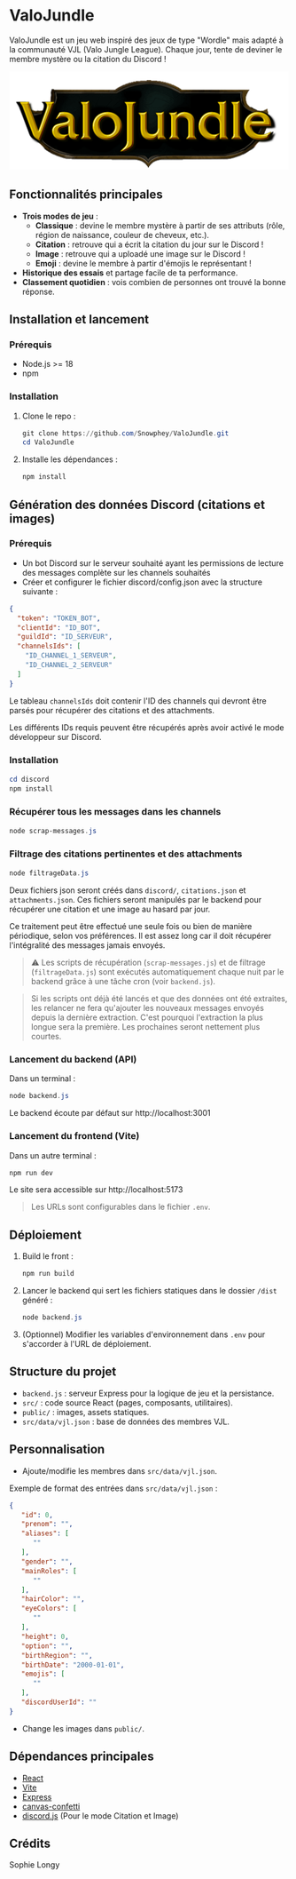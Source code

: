 # ValoJundle

ValoJundle est un jeu web inspiré des jeux de type "Wordle" mais adapté à la communauté VJL (Valo Jungle League). Chaque jour, tente de deviner le membre mystère ou la citation du Discord !

<p align="center" width="100%">
    <img src="https://github.com/Snowphey/ValoJundle/blob/851567866d905eba695cf09c08799f52569e13ab/public/valojundle%20logo.png" alt="valojundle_logo"/ width=700>
</p>

## Fonctionnalités principales
- **Trois modes de jeu** :
  - **Classique** : devine le membre mystère à partir de ses attributs (rôle, région de naissance, couleur de cheveux, etc.).
  - **Citation** : retrouve qui a écrit la citation du jour sur le Discord !
  - **Image** : retrouve qui a uploadé une image sur le Discord !
  - **Emoji** : devine le membre à partir d'émojis le représentant !
- **Historique des essais** et partage facile de ta performance.
- **Classement quotidien** : vois combien de personnes ont trouvé la bonne réponse.

## Installation et lancement
### Prérequis
- Node.js >= 18
- npm

### Installation
1. Clone le repo :
   ```powershell
   git clone https://github.com/Snowphey/ValoJundle.git
   cd ValoJundle
   ```
2. Installe les dépendances :
   ```powershell
   npm install
   ```

## Génération des données Discord (citations et images)
### Prérequis
- Un bot Discord sur le serveur souhaité ayant les permissions de lecture des messages complète sur les channels souhaités
- Créer et configurer le fichier discord/config.json avec la structure suivante :

```json
{
  "token": "TOKEN_BOT",
  "clientId": "ID_BOT",
  "guildId": "ID_SERVEUR",
  "channelsIds": [
    "ID_CHANNEL_1_SERVEUR",
    "ID_CHANNEL_2_SERVEUR"
  ]
}
```

Le tableau ```channelsIds``` doit contenir l'ID des channels qui devront être parsés pour récupérer des citations et des attachments. 

Les différents IDs requis peuvent être récupérés après avoir activé le mode développeur sur Discord.

### Installation
   ```powershell
   cd discord
   npm install
   ```

### Récupérer tous les messages dans les channels
   ```powershell
   node scrap-messages.js
   ```

### Filtrage des citations pertinentes et des attachments
   ```powershell
   node filtrageData.js
   ```

Deux fichiers json seront créés dans ```discord/```, ```citations.json``` et ```attachments.json```.
Ces fichiers seront manipulés par le backend pour récupérer une citation et une image au hasard par jour.

Ce traitement peut être effectué une seule fois ou bien de manière périodique, selon vos préférences. Il est assez long car il doit récupérer l'intégralité des messages jamais envoyés.

> ⚠️ Les scripts de récupération (`scrap-messages.js`) et de filtrage (`filtrageData.js`) sont exécutés automatiquement chaque nuit par le backend grâce à une tâche cron (voir `backend.js`).

> Si les scripts ont déjà été lancés et que des données ont été extraites, les relancer ne fera qu'ajouter les nouveaux messages envoyés depuis la dernière extraction. C'est pourquoi l'extraction la plus longue sera la première. Les prochaines seront nettement plus courtes.

### Lancement du backend (API)
Dans un terminal :
```powershell
node backend.js
```
Le backend écoute par défaut sur http://localhost:3001

### Lancement du frontend (Vite)
Dans un autre terminal :
```powershell
npm run dev
```
Le site sera accessible sur http://localhost:5173

> Les URLs sont configurables dans le fichier `.env`.

## Déploiement
1. Build le front :
   ```powershell
   npm run build
   ```

2. Lancer le backend qui sert les fichiers statiques dans le dossier `/dist` généré :
   ```powershell
   node backend.js
   ```

3. (Optionnel) Modifier les variables d'environnement dans `.env` pour s'accorder à l'URL de déploiement.

## Structure du projet
- `backend.js` : serveur Express pour la logique de jeu et la persistance.
- `src/` : code source React (pages, composants, utilitaires).
- `public/` : images, assets statiques.
- `src/data/vjl.json` : base de données des membres VJL.

## Personnalisation
- Ajoute/modifie les membres dans `src/data/vjl.json`.

Exemple de format des entrées dans `src/data/vjl.json` :
```json
{
   "id": 0,
   "prenom": "",
   "aliases": [
      ""
   ],
   "gender": "",
   "mainRoles": [
      ""
   ],
   "hairColor": "",
   "eyeColors": [
      ""
   ],
   "height": 0,
   "option": "",
   "birthRegion": "",
   "birthDate": "2000-01-01",
   "emojis": [
      ""
   ],
   "discordUserId": ""
}
```

- Change les images dans `public/`.

## Dépendances principales
- [React](https://react.dev/)
- [Vite](https://vitejs.dev/)
- [Express](https://expressjs.com/)
- [canvas-confetti](https://www.npmjs.com/package/canvas-confetti)
- [discord.js](https://discord.js.org/) (Pour le mode Citation et Image)

## Crédits
Sophie Longy